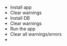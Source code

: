 - Install app
- Clear warnings
- Install DB
- Clear warnings
- Run the app
- Clear all warnings/errors
- 